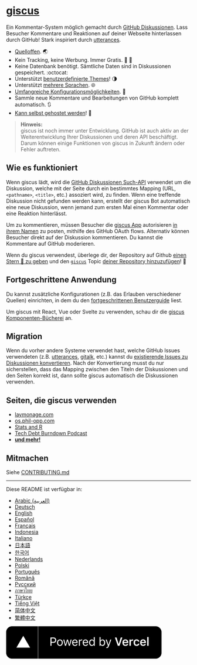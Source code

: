 # [giscus][giscus]

Ein Kommentar-System möglich gemacht durch [GitHub Diskussionen][discussions]. Lass Besucher Kommentare und Reaktionen auf deiner Webseite hinterlassen durch GitHub! Stark inspiriert durch [utterances][utterances].

- [Quelloffen][repo]. 🌏
- Kein Tracking, keine Werbung. Immer Gratis. 📡 🚫
- Keine Datenbank benötigt. Sämtliche Daten sind in Diskussionen gespeichert. :octocat:
- Unterstützt [benutzerdefinierte Themes][creating-custom-themes]! 🌗
- Unterstützt [mehrere Sprachen][multiple-languages]. 🌐
- [Umfangreiche Konfigurationsmöglichkeiten][advanced-usage]. 🔧
- Sammle neue Kommentare und Bearbeitungen von GitHub komplett automatisch. 🔃
- [Kann selbst gehostet werden][self-hosting]! 🤳

> **Hinweis:**\
> giscus ist noch immer unter Entwicklung. GitHub ist auch aktiv an der Weiterentwicklung Ihrer Diskussionen und deren API beschäftigt. Darum können einige Funktionen von giscus in Zukunft ändern oder Fehler auftreten.

## Wie es funktioniert

Wenn giscus lädt, wird die [GitHub Diskussionen Such-API][search-api] verwendet um die Diskussion, welche mit der Seite durch ein bestimmtes Mapping (URL, `<pathname>`, `<title>`, etc.) assoziert wird, zu finden. Wenn eine treffende Diskussion nicht gefunden werden kann, erstellt der giscus Bot automatisch eine neue Diskussion, wenn jemand zum ersten Mal einen Kommentar oder eine Reaktion hinterlässt.

Um zu kommentieren, müssen Besucher die [giscus App][giscus-app] autorisieren [in ihrem Namen][authorization] zu posten, mithilfe des GitHub OAuth flows. Alternativ können Besucher direkt auf der Diskussion kommentieren. Du kannst die Kommentare auf GitHub moderieren.

[giscus]: https://giscus.app/de
[discussions]: https://docs.github.com/en/discussions
[utterances]: https://github.com/utterance/utterances
[repo]: https://github.com/giscus/giscus
[advanced-usage]: https://github.com/giscus/giscus/blob/main/ADVANCED-USAGE.md
[creating-custom-themes]: https://github.com/giscus/giscus/blob/main/ADVANCED-USAGE.md#data-theme
[multiple-languages]: https://github.com/giscus/giscus/blob/main/CONTRIBUTING.md#adding-localizations
[self-hosting]: https://github.com/giscus/giscus/blob/main/SELF-HOSTING.md
[search-api]: https://docs.github.com/en/graphql/guides/using-the-graphql-api-for-discussions#search
[giscus-app]: https://github.com/apps/giscus
[authorization]: https://docs.github.com/en/developers/apps/identifying-and-authorizing-users-for-github-apps

<!-- configuration -->

Wenn du giscus verwendest, überlege dir, der Repository auf Github [einen Stern 🌟 zu geben][repo] und den [`giscus`][giscus-topic] Topic [deiner Repository hinzuzufügen][topic-howto]! 🎉

## Fortgeschrittene Anwendung

Du kannst zusätzliche Konfigurationen (z.B. das Erlauben verschiedener Quellen) einrichten, in dem du den [fortgeschrittenen Benutzerguide][advanced-usage] liest.

Um giscus mit React, Vue oder Svelte zu verwenden, schau dir die [giscus Komponenten-Bücherei][giscus-component] an.

## Migration

Wenn du vorher andere Systeme verwendet hast, welche GitHub Issues verwendeten (z.B. [utterances][utterances], [gitalk][gitalk], etc.) kannst du [existierende Issues zu Diskussionen konvertieren][convert]. Nach der Konvertierung musst du nur sicherstellen, dass das Mapping zwischen den Titeln der Diskussionen und den Seiten korrekt ist, dann sollte giscus automatisch die Diskussionen verwenden.

## Seiten, die giscus verwenden

- [laymonage.com][laymonage-website]
- [os.phil-opp.com][os-phil-opp]
- [Stats and R][statsandr]
- [Tech Debt Burndown Podcast][techdebtburndown]
- [**und mehr!**][giscus-topic]

## Mitmachen

Siehe [CONTRIBUTING.md][contributing]

[giscus-component]: https://github.com/giscus/giscus-component
[repo]: https://github.com/giscus/giscus
[giscus-topic]: https://github.com/topics/giscus
[topic-howto]: https://docs.github.com/en/github/administering-a-repository/classifying-your-repository-with-topics
[advanced-usage]: https://github.com/giscus/giscus/blob/main/ADVANCED-USAGE.md
[utterances]: https://github.com/utterance/utterances
[gitalk]: https://github.com/gitalk/gitalk
[convert]: https://docs.github.com/en/discussions/managing-discussions-for-your-community/moderating-discussions#converting-an-issue-to-a-discussion
[laymonage-website]: https://laymonage.com/posts/giscus
[os-phil-opp]: https://os.phil-opp.com
[statsandr]: https://statsandr.com
[techdebtburndown]: https://techdebtburndown.com
[contributing]: https://github.com/giscus/giscus/blob/main/CONTRIBUTING.md

<!-- end -->

---

Diese README ist verfügbar in:

- [Arabic (العربية)](README.ar.md)
- [Deutsch](README.de.md)
- [English](README.md)
- [Español](README.es.md)
- [Français](README.fr.md)
- [Indonesia](README.id.md)
- [Italiano](README.it.md)
- [日本語](README.ja.md)
- [한국어](README.ko.md)
- [Nederlands](README.nl.md)
- [Polski](README.pl.md)
- [Português](README.pt.md)
- [Română](README.ro.md)
- [Русский](README.ru.md)
- [ภาษาไทย](README.th.md)
- [Türkçe](README.tr.md)
- [Tiếng Việt](README.vi.md)
- [简体中文](README.zh-CN.md)
- [繁體中文](README.zh-TW.md)

[![Powered by Vercel](public/powered-by-vercel.svg)][vercel]

[vercel]: https://vercel.com/?utm_source=giscus&utm_campaign=oss
